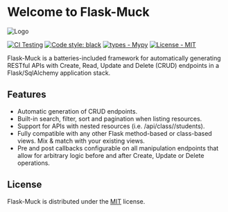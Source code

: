 # Welcome to Flask-Muck
![Logo](../img/logo.png)

[![CI Testing](https://github.com/dtiesling/flask-muck/actions/workflows/test.yml/badge.svg?branch=main)](https://github.com/dtiesling/flask-muck/actions/workflows/test.yml)
[![Code style: black](https://img.shields.io/badge/code%20style-black-000000.svg)](https://github.com/psf/black)
[![types - Mypy](https://img.shields.io/badge/types-Mypy-blue.svg)](https://github.com/python/mypy)
[![License - MIT](https://img.shields.io/badge/license-MIT-9400d3.svg)](https://spdx.org/licenses/)



Flask-Muck is a batteries-included framework for automatically generating RESTful APIs with Create, Read, 
Update and Delete (CRUD) endpoints in a Flask/SqlAlchemy application stack. 

## Features
- Automatic generation of CRUD endpoints.
- Built-in search, filter, sort and pagination when listing resources.
- Support for APIs with nested resources (i.e. /api/class/<ID>/students).
- Fully compatible with any other Flask method-based or class-based views. Mix & match with your existing views.
- Pre and post callbacks configurable on all manipulation endpoints that allow for arbitrary logic before and after Create, Update or Delete operations.

## License
Flask-Muck is distributed under the [MIT](https://spdx.org/licenses/MIT.html) license.

